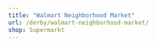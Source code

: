 ```yaml
---
title: "Walmart Neighborhood Market"
url: /derby/walmart-neighborhood-market/
shop: Supermarkt
---
```

